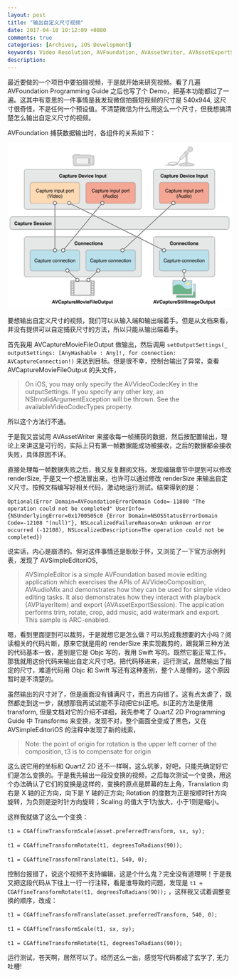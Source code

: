 ```yaml
---
layout: post
title: "输出自定义尺寸视频"
date: 2017-04-10 10:12:09 +0800
comments: true
categories: [Archives, iOS Development]
keywords: Video Resolution, AVFoundation, AVAssetWriter, AVAssetExportSession 
description: 
---
```

最近要做的一个项目中要拍摄视频，于是就开始来研究视频。看了几遍 AVFoundation Programming Guide 之后也写了个 Demo，把基本功能都过了一遍。这其中有意思的一件事情是我发现微信拍摄短视频的尺寸是 540x944, 这尺寸很奇怪，不是任何一个预设值。不清楚微信为什么用这么一个尺寸，但我想搞清楚怎么输出自定义尺寸的视频。

AVFoundation 捕获数据输出时，各组件的关系如下：

<div style="text-align:center" markdown="1">
                                                                                           <img name="Capture Detail" src="/images/captureDetail_2x.png">
                                                                                        </div>

要想输出自定义尺寸的视频，我们可以从输入端和输出端着手。但是从文档来看，并没有提供可以自定捕获尺寸的方法，所以只能从输出端着手。
<!--more-->

首先我用 AVCaptureMovieFileOutput 做输出，然后调用 `setOutputSettings(_ outputSettings: [AnyHashable : Any]!, for connection: AVCaptureConnection!)` 来达到目标。但是很不幸，控制台输出了异常，查看 AVCaptureMovieFileOutput 的头文件，

> On iOS, you may only specify the AVVideoCodecKey in the outputSettings. If you specify any other key, an NSInvalidArgumentException will be thrown. See the availableVideoCodecTypes property.

所以这个方法行不通。

于是我又尝试用 AVAssetWriter 来接收每一帧捕获的数据，然后按配置输出，理论上来讲这是可行的，实际上只有第一帧数据能成功被接收，之后的数据都会接收失败，具体原因不详。  

直接处理每一帧数据失败之后，我又反复翻阅文档，发现编辑章节中提到可以修改 renderSize, 于是又一个想法冒出来，也许可以通过修改 renderSize 来输出自定义尺寸。按照文档编写好相关代码，激动地运行测试。结果得到的是：

```
Optional(Error Domain=AVFoundationErrorDomain Code=-11800 "The operation could not be completed" UserInfo={NSUnderlyingError=0x1700505c0 {Error Domain=NSOSStatusErrorDomain Code=-12108 "(null)"}, NSLocalizedFailureReason=An unknown error occurred (-12108), NSLocalizedDescription=The operation could not be completed})
```

说实话，内心是崩溃的。但对这件事情还是耿耿于怀，又浏览了一下官方示例列表，发现了 AVSimpleEditoriOS,  

> AVSimpleEditor is a simple AVFoundation based movie editing application which exercises the APIs of AVVideoComposition, AVAudioMix and demonstrates how they can be used for simple video editing tasks. It also demonstrates how they interact with playback (AVPlayerItem) and export (AVAssetExportSession). The application performs trim, rotate, crop, add music, add watermark and export. This sample is ARC-enabled.

嗯，看到里面提到可以裁剪，于是就想它是怎么做？可以剪成我想要的大小吗？阅读相关的代码片断，原来它就是用的 renderSize 来实现裁剪的，跟我第三种方法的代码基本一致，差别是它是 Objc 写的，我用 Swift 写的。既然它能正常工作，那我就用这份代码来输出自定义尺寸吧。把代码移进来，运行测试，居然输出了指定的尺寸，难道代码用 Objc 和 Swift 写还有这种差别，整个人是懵的，这个原因暂时是不清楚的。

虽然输出的尺寸对了，但是画面没有铺满尺寸，而且方向错了。这有点太虐了，既然都走到这一步，就想那我再试试能不手动把它纠正吧。纠正的方法是使用 transform, 但是文档对它的介绍不详细，我先参考了 QuartZ 2D Programming Guide 中 Transforms 来变换，发现不对，整个画面全变成了黑色，又在 AVSimpleEditoriOS 的注释中发现了新的线索，

>Note: the point of origin for rotation is the upper left corner of the composition, t3 is to compensate for origin

这么说它用的坐标和 QuartZ 2D 还不一样啊，这么坑爹，好吧，只能先确定好它们是怎么变换的。于是我先输出一段没变换的视频，之后每次测试一个变换，用这个办法确认了它们的变换是这样的，变换的原点是屏幕的左上角，Translation 向右是 X 轴的正方向，向下是 Y 轴的正方向; Rotation 的度数为正是按顺时针方向旋转，为负则是逆时针方向旋转；Scaling 的值大于1为放大，小于1则是缩小。

这样我就做了这么一个变换：

```
t1 = CGAffineTransformScale(asset.preferredTransform, sx, sy);

t1 = CGAffineTransformRotate(t1, degreesToRadians(90));

t1 = CGAffineTransformTranslate(t1, 540, 0);
```

控制台报错了，说这个视频不支持编辑，这是个什么鬼？完全没有道理啊！于是我又把这段代码从下往上一行一行注释，看是谁导致的问题，发现是 `t1 = CGAffineTransformRotate(t1, degreesToRadians(90));` ，这样我又试着调整变换的顺序，改成：

```
t1 = CGAffineTransformTranslate(asset.preferredTransform, 540, 0);

t1 = CGAffineTransformScale(t1, sx, sy);

t1 = CGAffineTransformRotate(t1, degreesToRadians(90));
```

运行测试，苍天啊，居然可以了。经历这么一出，感觉写代码都成了玄学了, 无力吐槽!
